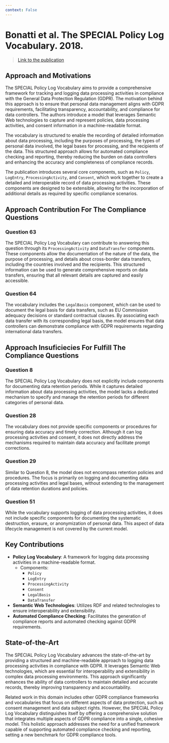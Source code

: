 ```yaml
---
context: False
---
```



# Bonatti et al. The SPECIAL Policy Log Vocabulary. 2018.

> [Link to the publication](https://www.w3.org/2018/05/provocation-paper-special.pdf)

## Approach and Motivations

The SPECIAL Policy Log Vocabulary aims to provide a comprehensive framework for tracking and logging data processing activities in compliance with the General Data Protection Regulation (GDPR). The motivation behind this approach is to ensure that personal data management aligns with GDPR requirements, facilitating transparency, accountability, and compliance for data controllers. The authors introduce a model that leverages Semantic Web technologies to capture and represent policies, data processing activities, and consent information in a machine-readable format.

The vocabulary is structured to enable the recording of detailed information about data processing, including the purposes of processing, the types of personal data involved, the legal bases for processing, and the recipients of the data. This structured approach allows for automated compliance checking and reporting, thereby reducing the burden on data controllers and enhancing the accuracy and completeness of compliance records.

The publication introduces several core components, such as `Policy`, `LogEntry`, `ProcessingActivity`, and `Consent`, which work together to create a detailed and interoperable record of data processing activities. These components are designed to be extensible, allowing for the incorporation of additional details as required by specific compliance scenarios.

## Approach Contribution For The Compliance Questions

### Question 63

The SPECIAL Policy Log Vocabulary can contribute to answering this question through its `ProcessingActivity` and `DataTransfer` components. These components allow the documentation of the nature of the data, the purpose of processing, and details about cross-border data transfers, including the countries involved and the recipients. This structured information can be used to generate comprehensive reports on data transfers, ensuring that all relevant details are captured and easily accessible.

### Question 64

The vocabulary includes the `LegalBasis` component, which can be used to document the legal basis for data transfers, such as EU Commission adequacy decisions or standard contractual clauses. By associating each data transfer with its corresponding legal basis, the model ensures that data controllers can demonstrate compliance with GDPR requirements regarding international data transfers.

## Approach Insuficiecies For Fulfill The Compliance Questions

### Question 8

The SPECIAL Policy Log Vocabulary does not explicitly include components for documenting data retention periods. While it captures detailed information about data processing activities, the model lacks a dedicated mechanism to specify and manage the retention periods for different categories of personal data.

### Question 28

The vocabulary does not provide specific components or procedures for ensuring data accuracy and timely correction. Although it can log processing activities and consent, it does not directly address the mechanisms required to maintain data accuracy and facilitate prompt corrections.

### Question 29

Similar to Question 8, the model does not encompass retention policies and procedures. The focus is primarily on logging and documenting data processing activities and legal bases, without extending to the management of data retention durations and policies.

### Question 51

While the vocabulary supports logging of data processing activities, it does not include specific components for documenting the systematic destruction, erasure, or anonymization of personal data. This aspect of data lifecycle management is not covered by the current model.

## Key Contributions

- **Policy Log Vocabulary**: A framework for logging data processing activities in a machine-readable format.
  - Components:
    - `Policy`
    - `LogEntry`
    - `ProcessingActivity`
    - `Consent`
    - `LegalBasis`
    - `DataTransfer`
- **Semantic Web Technologies**: Utilizes RDF and related technologies to ensure interoperability and extensibility.
- **Automated Compliance Checking**: Facilitates the generation of compliance reports and automated checking against GDPR requirements.

## State-of-the-Art

The SPECIAL Policy Log Vocabulary advances the state-of-the-art by providing a structured and machine-readable approach to logging data processing activities in compliance with GDPR. It leverages Semantic Web technologies, which are essential for interoperability and extensibility in complex data processing environments. This approach significantly enhances the ability of data controllers to maintain detailed and accurate records, thereby improving transparency and accountability.

Related work in this domain includes other GDPR compliance frameworks and vocabularies that focus on different aspects of data protection, such as consent management and data subject rights. However, the SPECIAL Policy Log Vocabulary distinguishes itself by offering a comprehensive solution that integrates multiple aspects of GDPR compliance into a single, cohesive model. This holistic approach addresses the need for a unified framework capable of supporting automated compliance checking and reporting, setting a new benchmark for GDPR compliance tools.
